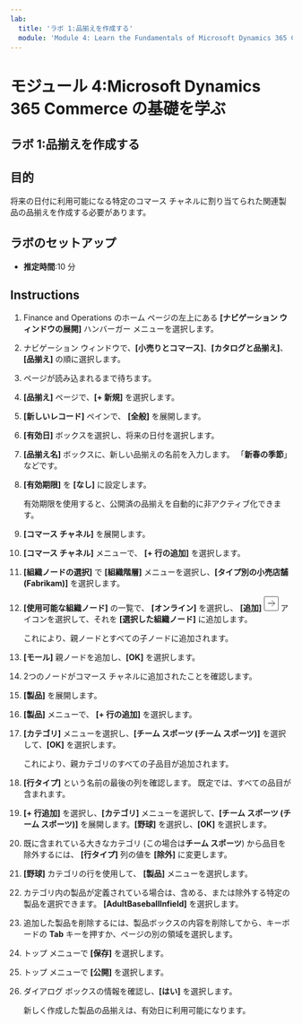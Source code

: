 ```yaml
---
lab:
  title: 'ラボ 1:品揃えを作成する'
  module: 'Module 4: Learn the Fundamentals of Microsoft Dynamics 365 Commerce'
---
```


# モジュール 4:Microsoft Dynamics 365 Commerce の基礎を学ぶ

## ラボ 1:品揃えを作成する

## 目的

将来の日付に利用可能になる特定のコマース チャネルに割り当てられた関連製品の品揃えを作成する必要があります。 

## ラボのセットアップ

   - **推定時間**:10 分

## Instructions

1.  Finance and Operations のホーム ページの左上にある **[ナビゲーション ウィンドウの展開]** ハンバーガー メニューを選択します。

2.  ナビゲーション ウィンドウで、**[小売りとコマース]**、**[カタログと品揃え]**、**[品揃え]** の順に選択します。

3.  ページが読み込まれるまで待ちます。

4.  **[品揃え]** ページで、**[+ 新規]** を選択します。

5.  **[新しいレコード]** ペインで、 **[全般]** を展開します。

6.  **[有効日]** ボックスを選択し、将来の日付を選択します。

7.  **[品揃え名]** ボックスに、新しい品揃えの名前を入力します。 「**新春の季節**」などです。

8.  **[有効期限]** を **[なし]** に設定します。

    有効期限を使用すると、公開済の品揃えを自動的に非アクティブ化できます。

9.  **[コマース チャネル]** を展開します。

10. **[コマース チャネル]** メニューで、 **[+ 行の追加]** を選択します。

11. **[組織ノードの選択]** で **[組織階層]** メニューを選択し、**[タイプ別の小売店舗 (Fabrikam)]** を選択します。

12. **[使用可能な組織ノード]** の一覧で、 **[オンライン]** を選択し、 **[追加]** ![[図 15]](./media/04-learn-the-fundamentals-of-dynamics-365-commerce-17.png) アイコンを選択して、それを **[選択した組織ノード]** に追加します。

    これにより、親ノードとすべての子ノードに追加されます。

13. **[モール]** 親ノードを追加し、**[OK]** を選択します。

14. 2つのノードがコマース チャネルに追加されたことを確認します。

15. **[製品]** を展開します。

16. **[製品]** メニューで、 **[+ 行の追加]** を選択します。

17. **[カテゴリ]** メニューを選択し、**[チーム スポーツ (チーム スポーツ)]** を選択して、**[OK]** を選択します。

    これにより、親カテゴリのすべての子品目が追加されます。

18. **[行タイプ]** という名前の最後の列を確認します。 既定では、すべての品目が含まれます。

19. **[+ 行追加]** を選択し、**[カテゴリ]** メニューを選択して、**[チーム スポーツ (チーム スポーツ)]** を展開します。**[野球]** を選択し、**[OK]** を選択します。

20. 既に含まれている大きなカテゴリ (この場合は**チーム スポーツ**) から品目を除外するには、 **[行タイプ]** 列の値を **[除外]** に変更します。

21. **[野球]** カテゴリの行を使用して、 **[製品]** メニューを選択します。

22. カテゴリ内の製品が定義されている場合は、含める、または除外する特定の製品を選択できます。 **[AdultBaseballInfield]** を選択します。

23. 追加した製品を削除するには、製品ボックスの内容を削除してから、キーボードの **Tab** キーを押すか、ページの別の領域を選択します。

24. トップ メニューで **[保存]** を選択します。

25. トップ メニューで **[公開]** を選択します。

26. ダイアログ ボックスの情報を確認し、**[はい]** を選択します。

    新しく作成した製品の品揃えは、有効日に利用可能になります。

